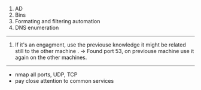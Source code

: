 1. AD 
2. Bins
3. Formating and filtering automation
4. DNS enumeration


-----------
1. If it's an engagment, use the previouse knowledge it might be related still to the other machine .
-> Found port 53, on previouse machine use it again on the other machines.
-----
+ nmap all ports, UDP, TCP
+ pay close attention to common services